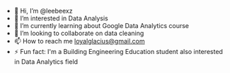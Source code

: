 - 👋 Hi, I’m @leebeexz
- 👀 I’m interested in Data Analysis
- 🌱 I’m currently learning about Google Data Analytics course 
- 💞️ I’m looking to collaborate on data cleaning
- 📫 How to reach me loyalglacius@gmail.com
- ⚡ Fun fact: I'm a Building Engineering Education student also interested in Data Analytics field

<!---
leebeexz/leebeexz is a ✨ special ✨ repository because its `README.md` (this file) appears on your GitHub profile.
You can click the Preview link to take a look at your changes.
--->
